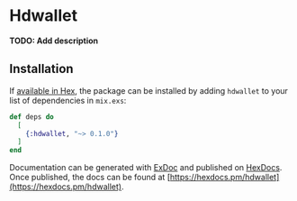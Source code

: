 # Hdwallet

**TODO: Add description**

## Installation

If [available in Hex](https://hex.pm/docs/publish), the package can be installed
by adding `hdwallet` to your list of dependencies in `mix.exs`:

```elixir
def deps do
  [
    {:hdwallet, "~> 0.1.0"}
  ]
end
```

Documentation can be generated with [ExDoc](https://github.com/elixir-lang/ex_doc)
and published on [HexDocs](https://hexdocs.pm). Once published, the docs can
be found at [https://hexdocs.pm/hdwallet](https://hexdocs.pm/hdwallet).

